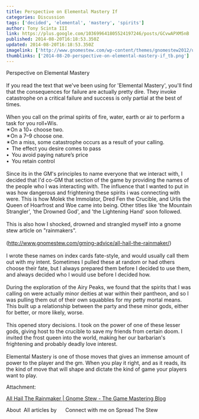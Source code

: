```yaml
---
title: Perspective on Elemental Mastery If
categories: Discussion
tags: ['decided', 'elemental', 'mastery', 'spirits']
author: Tony Scinta III
link: https://plus.google.com/103699641805524197246/posts/GCvwAPXM5nB
published: 2014-08-20T16:18:53.350Z
updated: 2014-08-20T16:18:53.350Z
imagelink: ['http://www.gnomestew.com/wp-content/themes/gnomestew2012/ui/headerlogo.png']
thumblinks: ['2014-08-20-perspective-on-elemental-mastery-if_tb.png']
---
```


Perspective on Elemental Mastery<br /><br />If you read the text that we&#39;ve been using for &#39;Elemental Mastery&#39;, you&#39;ll find that the consequences for failure are actually pretty dire. They invoke catastrophe on a critical failure and success is only partial at the best of times.<br /><br />When you call on the primal spirits of fire, water, earth or air to perform a task for you roll+Wis. <br />✴On a 10+ choose two. <br />✴On a 7–9 choose one. <br />✴On a miss, some catastrophe occurs as a result of your calling.<br />• The effect you desire comes to pass<br />• You avoid paying nature’s price <br />• You retain control<br /><br />Since its in the GM&#39;s principles to name everyone that we interact with, I decided that I&#39;d co-GM that section of the game by providing the names of the people who I was interacting with. The influence that I wanted to put in was how dangerous and frightening these spirits i was connecting with were. This is how Molek the Immolator, Dred Fen the Crucible, and Urlis the Queen of Hoarfrost and Woe came into being. Other titles like &#39;the Mountain Strangler&#39;, &#39;the Drowned God&#39;, and &#39;the Lightening Hand&#39; soon followed.<br /><br />This is also how I shocked, drowned and strangled myself into a gnome stew article on &quot;rainmakers&quot;.<br /><br />(<a href="http://www.gnomestew.com/gming-advice/all-hail-the-rainmaker/" class="ot-anchor">http://www.gnomestew.com/gming-advice/all-hail-the-rainmaker/</a>)<br /><br />I wrote these names on index cards fate-style, and would usually call them out with my intent. Sometimes I pulled these at random or had others choose their fate, but I always prepared them before I decided to use them, and always decided who I would use before I decided how.<br /><br />During the exploration of the Airy Peaks, we found that the spirits that I was calling on were actually minor deities at war within their pantheon, and so I was pulling them out of their own squabbles for my petty mortal means. This built up a relationship between the party and these minor gods, either for better, or more likely, worse.﻿<br /><br />This opened story decisions. I took on the power of one of these lesser gods, giving host to the crucible to save my friends from certain doom. I invited the frost queen into the world, making her our barbarian&#39;s frightening and probably deadly love interest. <br /><br />Elemental Mastery is one of those moves that gives an immense amount of power to the player and the gm. When you play it right, and as it reads, its the kind of move that will shape and dictate the kind of game your players want to play.﻿


Attachment:

<a href='http://www.gnomestew.com/gming-advice/all-hail-the-rainmaker'>All Hail The Rainmaker | Gnome Stew - The Game Mastering Blog</a>


About  All articles by      Connect with me on Spread The Stew
